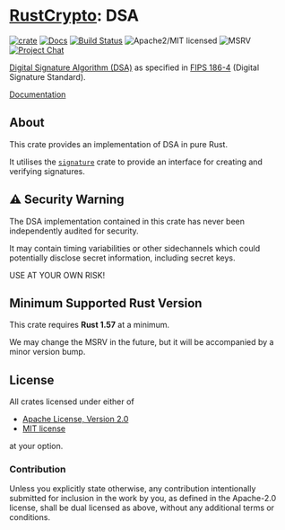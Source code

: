 # [RustCrypto]: DSA

[![crate][crate-image]][crate-link]
[![Docs][docs-image]][docs-link]
[![Build Status][build-image]][build-link]
![Apache2/MIT licensed][license-image]
![MSRV][rustc-image]
[![Project Chat][chat-image]][chat-link]

[Digital Signature Algorithm (DSA)][1] as specified in
[FIPS 186-4][2] (Digital Signature Standard).

[Documentation][docs-link]

## About

This crate provides an implementation of DSA in pure Rust.

It utilises the [`signature`] crate to provide an interface for creating and verifying signatures.  

## ⚠️ Security Warning

The DSA implementation contained in this crate has never been
independently audited for security.

It may contain timing variabilities or other sidechannels which could
potentially disclose secret information, including secret keys.

USE AT YOUR OWN RISK!

## Minimum Supported Rust Version

This crate requires **Rust 1.57** at a minimum.

We may change the MSRV in the future, but it will be accompanied by a minor
version bump.

## License

All crates licensed under either of

 * [Apache License, Version 2.0](http://www.apache.org/licenses/LICENSE-2.0)
 * [MIT license](http://opensource.org/licenses/MIT)

at your option.

### Contribution

Unless you explicitly state otherwise, any contribution intentionally submitted
for inclusion in the work by you, as defined in the Apache-2.0 license, shall be
dual licensed as above, without any additional terms or conditions.

[//]: # (badges)

[crate-image]: https://buildstats.info/crate/dsa
[crate-link]: https://crates.io/crates/dsa
[docs-image]: https://docs.rs/dsa/badge.svg
[docs-link]: https://docs.rs/dsa/
[build-image]: https://github.com/RustCrypto/signatures/actions/workflows/dsa.yml/badge.svg
[build-link]: https://github.com/RustCrypto/signatures/actions/workflows/dsa.yml
[license-image]: https://img.shields.io/badge/license-Apache2.0/MIT-blue.svg
[rustc-image]: https://img.shields.io/badge/rustc-1.57+-blue.svg
[chat-image]: https://img.shields.io/badge/zulip-join_chat-blue.svg
[chat-link]: https://rustcrypto.zulipchat.com/#narrow/stream/260048-signatures

[//]: # (links)

[RustCrypto]: https://github.com/RustCrypto

[//]: # (footnotes)

[1]: https://en.wikipedia.org/wiki/Digital_Signature_Algorithm
[2]: https://csrc.nist.gov/publications/detail/fips/186/4/final

[//]: # (docs.rs definitions)

[`signature`]: https://docs.rs/signature
[`signature::Signer`]: https://docs.rs/signature/latest/signature/trait.Signer.html
[`signature::Verifier`]: https://docs.rs/signature/latest/signature/trait.Verifier.html
